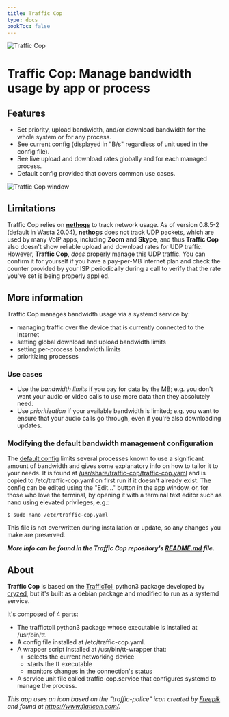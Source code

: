 ```yaml
---
title: Traffic Cop
type: docs
bookToc: false
---
```


![Traffic Cop](/media/wasta-apps/traffic-cop/traffic-cop.png)

# Traffic Cop: Manage bandwidth usage by app or process

## Features
- Set priority, upload bandwidth, and/or download bandwidth for the whole system or for any process.
- See current config (displayed in "B/s" regardless of unit used in the config file).
- See live upload and download rates globally and for each managed process.
- Default config provided that covers common use cases.

![Traffic Cop window](/media/wasta-apps/traffic-cop/traffic-cop-window.png)

## Limitations
Traffic Cop relies on **[nethogs](https://github.com/raboof/nethogs)** to track network usage. As of version 0.8.5-2 (default in Wasta 20.04), **nethogs** does not track UDP packets, which are used by many VoIP apps, including **Zoom** and **Skype**, and thus **Traffic Cop** also doesn't show reliable upload and download rates for UDP traffic. However, **Traffic Cop**, *does* properly manage this UDP traffic. You can confirm it for yourself if you have a pay-per-MB internet plan and check the counter provided by your ISP periodically during a call to verify that the rate you've set is being properly applied.

## More information
Traffic Cop manages bandwidth usage via a systemd service by:
- managing traffic over the device that is currently connected to the internet
- setting global download and upload bandwidth limits
- setting per-process bandwidth limits
- prioritizing processes

### Use cases
- Use the *bandwidth limits* if you pay for data by the MB; e.g. you don't want your audio or video calls to use more data than they absolutely need.
- Use *prioritization* if your available bandwidth is limited; e.g. you want to ensure that your audio calls go through, even if you're also downloading updates.

### Modifying the default bandwidth management configuration
The [default config](https://github.com/wasta-linux/traffic-cop/data/traffic-cop.yaml.default) limits several processes known to use a significant amount of bandwidth and gives some explanatory info on how to tailor it to your needs. It is found at [/usr/share/traffic-cop/traffic-cop.yaml](https://github.com/wasta-linux/traffic-cop/data/traffic-cop.yaml.default) and is copied to /etc/traffic-cop.yaml on first run if it doesn't already exist.
The config can be edited using the "Edit..." button in the app window, or, for those who love the terminal, by opening it with a terminal text editor such as nano using elevated privileges, e.g.:
```bash
$ sudo nano /etc/traffic-cop.yaml
```
This file is not overwritten during installation or update, so any changes you make are preserved.

***More info can be found in the Traffic Cop repository's [README.md](https://github.com/wasta-linux/traffic-cop/) file.***

## About
**Traffic Cop** is based on the [TrafficToll](https://github.com/cryzed/TrafficToll) python3 package developed by [cryzed](https://github.com/cryzed), but it's built as a debian package and modified to run as a systemd service.

It's composed of 4 parts:
- The traffictoll python3 package whose executable is installed at /usr/bin/tt.
- A config file installed at /etc/traffic-cop.yaml.
- A wrapper script installed at /usr/bin/tt-wrapper that:
  - selects the current networking device
  - starts the tt executable
  - monitors changes in the connection's status
- A service unit file called traffic-cop.service that configures systemd to manage the process.


*This app uses an icon based on the "traffic-police" icon created by [Freepik](https://www.flaticon.com/authors/freepik) and found at https://www.flaticon.com/.*

